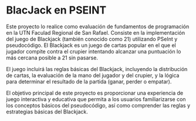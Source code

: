 # BlacJack en PSEINT

Este proyecto lo realice como evaluación de fundamentos de programación en la UTN Faculad Regional de San Rafael. Consiste en la implementación del juego de Blackjack (también conocido como 21) utilizando PSeInt y pseudocódigo. El Blackjack es un juego de cartas popular en el que el jugador compite contra el crupier intentando alcanzar una puntuación lo más cercana posible a 21 sin pasarse.

El juego incluirá las reglas básicas del Blackjack, incluyendo la distribución de cartas, la evaluación de la mano del jugador y del crupier, y la lógica para determinar el resultado de la partida (ganar, perder o empatar).

El objetivo principal de este proyecto es proporcionar una experiencia de juego interactiva y educativa que permita a los usuarios familiarizarse con los conceptos básicos del pseudocódigo, así como comprender las reglas y estrategias básicas del Blackjack.
